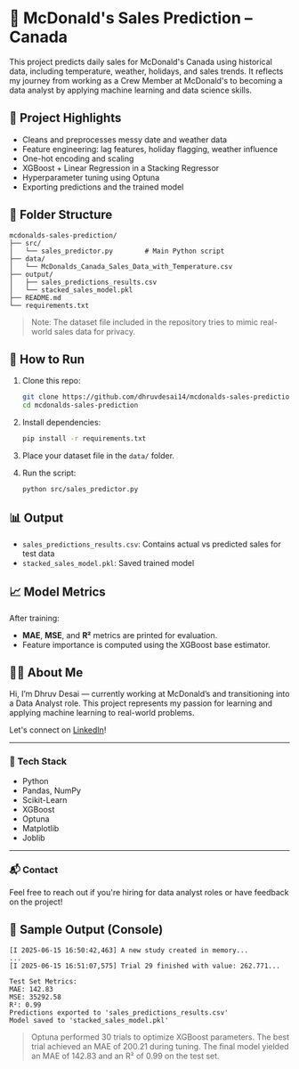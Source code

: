 # 🍟 McDonald's Sales Prediction – Canada

This project predicts daily sales for McDonald's Canada using historical data, including temperature, weather, holidays, and sales trends. It reflects my journey from working as a Crew Member at McDonald's to becoming a data analyst by applying machine learning and data science skills.

## 🧠 Project Highlights

- Cleans and preprocesses messy date and weather data
- Feature engineering: lag features, holiday flagging, weather influence
- One-hot encoding and scaling
- XGBoost + Linear Regression in a Stacking Regressor
- Hyperparameter tuning using Optuna
- Exporting predictions and the trained model

## 📁 Folder Structure

```
mcdonalds-sales-prediction/
├── src/
│   └── sales_predictor.py        # Main Python script
├── data/
│   └── McDonalds_Canada_Sales_Data_with_Temperature.csv
├── output/
│   ├── sales_predictions_results.csv
│   └── stacked_sales_model.pkl
├── README.md
└── requirements.txt
```

> Note: The dataset file included in the repository tries to mimic real-world sales data for privacy.

## 🚀 How to Run

1. Clone this repo:
   ```bash
   git clone https://github.com/dhruvdesai14/mcdonalds-sales-prediction.git
   cd mcdonalds-sales-prediction
   ```

2. Install dependencies:
   ```bash
   pip install -r requirements.txt
   ```

3. Place your dataset file in the `data/` folder.

4. Run the script:
   ```bash
   python src/sales_predictor.py
   ```

## 📊 Output

- `sales_predictions_results.csv`: Contains actual vs predicted sales for test data
- `stacked_sales_model.pkl`: Saved trained model

## 📈 Model Metrics

After training:
- **MAE**, **MSE**, and **R²** metrics are printed for evaluation.
- Feature importance is computed using the XGBoost base estimator.

## 🧑‍💼 About Me

Hi, I’m Dhruv Desai — currently working at McDonald’s and transitioning into a Data Analyst role. This project represents my passion for learning and applying machine learning to real-world problems.

Let's connect on [LinkedIn](https://www.linkedin.com/in/dhruvdesai14)!

---

### 📌 Tech Stack

- Python
- Pandas, NumPy
- Scikit-Learn
- XGBoost
- Optuna
- Matplotlib
- Joblib

---

### 📬 Contact

Feel free to reach out if you're hiring for data analyst roles or have feedback on the project!

## 🧪 Sample Output (Console)

```text
[I 2025-06-15 16:50:42,463] A new study created in memory...
...
[I 2025-06-15 16:51:07,575] Trial 29 finished with value: 262.771...

Test Set Metrics:
MAE: 142.83
MSE: 35292.58
R²: 0.99
Predictions exported to 'sales_predictions_results.csv'
Model saved to 'stacked_sales_model.pkl'
```

> Optuna performed 30 trials to optimize XGBoost parameters. The best trial achieved an MAE of 200.21 during tuning. The final model yielded an MAE of 142.83 and an R² of 0.99 on the test set.
